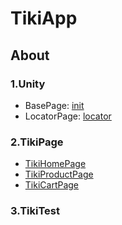 # TikiApp


## About

### 1.Unity

  - BasePage: [init](Unity/__init__.py) 
  - LocatorPage: [locator](Unity/locator.py)

### 2.TikiPage

  - [TikiHomePage](TikiPage/TikiHomePage.py)
  - [TikiProductPage](TikiPage/TikiProductPage.py)
  - [TikiCartPage](TikiPage/TikiCartPage.py)

### 3.TikiTest



